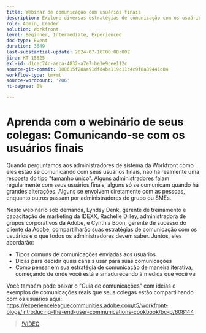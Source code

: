 ```yaml
---
title: Webinar de comunicação com usuários finais
description: Explore diversas estratégias de comunicação com os usuários do Workfront em nosso webinário sob demanda. Aprenda com especialistas da IDEXX, Adobe e Adobe Workfront sobre canais e tipos de comunicações eficazes, e sobre como desenvolver sua estratégia iterativamente.
role: Admin, Leader
solution: Workfront
level: Beginner, Intermediate, Experienced
doc-type: Event
duration: 3649
last-substantial-update: 2024-07-16T00:00:00Z
jira: KT-15825
exl-id: d1cec74c-aeca-4832-a7e7-be1e9cee112c
source-git-commit: 088615f28aa91dfd4ba119c11c4c9f8a89441d84
workflow-type: tm+mt
source-wordcount: '206'
ht-degree: 0%

---
```


# Aprenda com o webinário de seus colegas: Comunicando-se com os usuários finais

Quando perguntamos aos administradores de sistema da Workfront como eles estão se comunicando com seus usuários finais, não há realmente uma resposta do tipo &quot;tamanho único&quot;. Alguns administradores falam regularmente com seus usuários finais, alguns só se comunicam quando há grandes alterações. Alguns se envolvem diretamente com as pessoas, enquanto outros passam por administradores de grupo ou SMEs.

Neste webinário sob demanda, Lyndsy Denk, gerente de treinamento e capacitação de marketing da IDEXX, Rachelle Dilley, administradora de grupos corporativos da Adobe, e Cynthia Boon, gerente de sucesso do cliente da Adobe, compartilharão suas estratégias de comunicação com os usuários e o que todos os administradores devem saber. Juntos, eles abordarão:

* Tipos comuns de comunicações enviadas aos usuários
* Dicas para decidir quais canais usar para suas comunicações
* Como pensar em sua estratégia de comunicação de maneira iterativa, começando de onde você está e amadurecendo à medida que você vai

Você também pode baixar o &quot;Guia de comunicações&quot; com ideias e exemplos de comunicações reais que seus colegas estão compartilhando com os usuários aqui: https://experienceleaguecommunities.adobe.com/t5/workfront-blogs/introducing-the-end-user-communications-cookbook/bc-p/608144

>[!VIDEO](https://video.tv.adobe.com/v/3431019/?learn=on)
